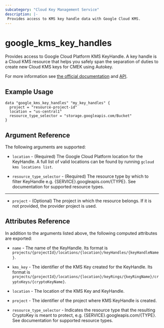```yaml
---
subcategory: "Cloud Key Management Service"
description: |-
 Provides access to KMS key handle data with Google Cloud KMS.
---
```


# google_kms_key_handles

Provides access to Google Cloud Platform KMS KeyHandle. A key handle is a Cloud KMS resource that helps you safely span the separation of duties to create new Cloud KMS keys for CMEK using Autokey.

For more information see
[the official documentation](https://cloud.google.com/kms/docs/resource-hierarchy#key_handles)
and
[API](https://cloud.google.com/kms/docs/reference/rest/v1/projects.locations.keyHandles/list).


## Example Usage

```hcl
data "google_kms_key_handles" "my_key_handles" {
  project = "resource-project-id"
  location = "us-central1"
  resource_type_selector = "storage.googleapis.com/Bucket" 
}
```

## Argument Reference

The following arguments are supported:

* `location` - (Required) The Google Cloud Platform location for the KeyHandle.
    A full list of valid locations can be found by running `gcloud kms locations list`.

* `resource_type_selector` - (Required) The resource type by which to filter KeyHandle e.g. {SERVICE}.googleapis.com/{TYPE}. See documentation for supported resource types. 

- - -

* `project` - (Optional) The project in which the resource belongs. If it
    is not provided, the provider project is used.

## Attributes Reference

In addition to the arguments listed above, the following computed attributes are
exported:

* `name` - The name of the KeyHandle. Its format is `projects/{projectId}/locations/{location}/keyHandles/{keyHandleName}`.

* `kms_key` - The identifier of the KMS Key created for the KeyHandle. Its format is `projects/{projectId}/locations/{location}/keyRings/{keyRingName}/cryptoKeys/{cryptoKeyName}`.

* `location` - The location of the KMS Key and KeyHandle.

* `project`  - The identifier of the project where KMS KeyHandle is created.

* `resource_type_selector` - Indicates the resource type that the resulting CryptoKey is meant to protect, e.g. {SERVICE}.googleapis.com/{TYPE}. See documentation for supported resource types.


